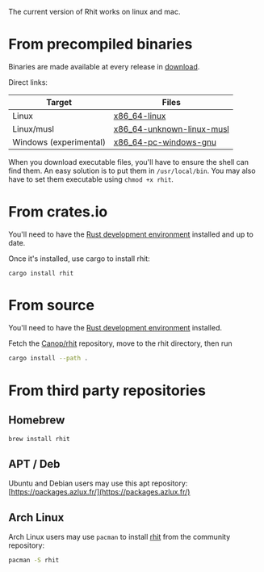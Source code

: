 
The current version of Rhit works on linux and mac.


# From precompiled binaries

Binaries are made available at every release in [download](https://dystroy.org/rhit/download).

Direct links:

Target|Files
-|-
Linux | [x86_64-linux](https://dystroy.org/rhit/download/x86_64-linux/rhit)
Linux/musl | [x86_64-unknown-linux-musl](https://dystroy.org/rhit/download/x86_64-unknown-linux-musl/rhit)
Windows (experimental) | [x86_64-pc-windows-gnu](https://dystroy.org/rhit/download/x86_64-pc-windows-gnu/rhit.exe)

When you download executable files, you'll have to ensure the shell can find them. An easy solution is to put them in `/usr/local/bin`. You may also have to set them executable using `chmod +x rhit`.

# From crates.io

You'll need to have the [Rust development environment](https://www.rustup.rs) installed and up to date.

Once it's installed, use cargo to install rhit:

    cargo install rhit

# From source

You'll need to have the [Rust development environment](https://www.rustup.rs) installed.

Fetch the [Canop/rhit](https://github.com/Canop/rhit) repository, move to the rhit directory, then run

```bash
cargo install --path .
```

# From third party repositories

## Homebrew

```bash
brew install rhit
```
## APT / Deb

Ubuntu and Debian users may use this apt repository: [https://packages.azlux.fr/](https://packages.azlux.fr/)

## Arch Linux

Arch Linux users may use `pacman` to install [rhit](https://archlinux.org/packages/community/x86_64/rhit/) from the community repository:

```bash
pacman -S rhit
```
